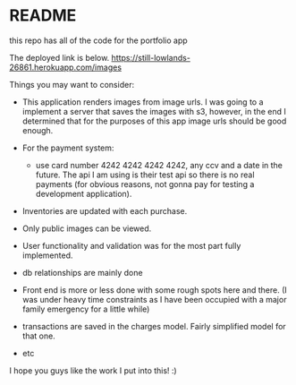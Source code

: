 # README
this repo has all of the code for the portfolio app

The deployed link is below.
https://still-lowlands-26861.herokuapp.com/images

Things you may want to consider:

- This application renders images from image urls. I was going to a implement a server that saves the images with s3, however, in the end I determined that for the purposes of this app image urls should be good enough.
- For the payment system:
  - use card number 4242 4242 4242 4242, any ccv and a date in the future. The api I am using is their test api so there is no real payments (for obvious reasons, not gonna pay for testing a development application).

- Inventories are updated with each purchase. 

- Only public images can be viewed.

- User functionality and validation was for the most part fully implemented.

- db relationships are mainly done

- Front end is more or less done with some rough spots here and there. (I was under heavy time constraints as I have been occupied with a major family emergency for a little while)

- transactions are saved in the charges model. Fairly simplified model for that one.

- etc
  
I hope you guys like the work I put into this! :)
